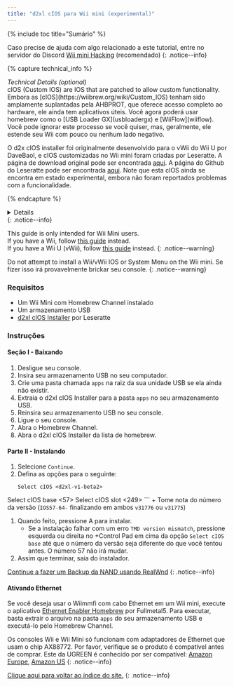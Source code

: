 ```yaml
---
title: "d2xl cIOS para Wii mini (experimental)"
---
```


{% include toc title="Sumário" %}

Caso precise de ajuda com algo relacionado a este tutorial, entre no servidor do Discord [Wii mini Hacking](https://discord.gg/6ryxnkS) (recomendado)
{: .notice--info}

{% capture technical_info %}
<summary><em>Technical Details (optional)</em></summary>
cIOS (Custom IOS) are IOS that are patched to allow custom functionality. Embora as [cIOS](https://wiibrew.org/wiki/Custom_IOS) tenham sido amplamente suplantadas pela AHBPROT, que oferece acesso completo ao hardware, ele ainda tem aplicativos úteis. Você agora poderá usar homebrew como o [USB Loader GX](usbloadergx) e [WiiFlow](wiiflow). Você pode ignorar este processo se você quiser, mas, geralmente, ele estende seu Wii com pouco ou nenhum lado negativo.

O d2x cIOS installer foi originalmente desenvolvido para o vWii do Wii U por DaveBaol, e cIOS customizadas no Wii mini foram criadas por Leseratte. A página de download original pode ser encontrada [aqui](https://wii.leseratte10.de/d2xl-cIOS/). A página do Github do Leseratte pode ser encontrada [aqui](https://github.com/Leseratte10/d2xl-cios). Note que esta cIOS ainda se encontra em estado experimental, embora não foram reportados problemas com a funcionalidade.

{% endcapture %}
<details>{{ technical_info | markdownify }}</details>
{: .notice--info}

This guide is only intended for Wii Mini users. <br/> If you have a Wii, follow [this guide](cios) instead. <br/> If you have a Wii U (vWii), follow [this guide](cios-vwii) instead.
{: .notice--warning}

Do not attempt to install a Wii/vWii IOS or System Menu on the Wii mini. Se fizer isso irá provavelmente brickar seu console.
{: .notice--warning}

### Requisitos

* Um Wii Mini com Homebrew Channel instalado
* Um armazenamento USB
* [d2xl cIOS Installer](/assets/files/d2xl_wii_mini_cIOS_installer_v1_beta2.zip) por Leseratte

### Instruções

#### Seção I - Baixando

1. Desligue seu console.
1. Insira seu armazenamento USB no seu computador.
1. Crie uma pasta chamada `apps` na raiz da sua unidade USB se ela ainda não existir.
1. Extraia o d2xl cIOS Installer para a pasta `apps` no seu armazenamento USB.
1. Reinsira seu armazenamento USB no seu console.
1. Ligue o seu console.
1. Abra o Homebrew Channel.
1. Abra o d2xl cIOS Installer da lista de homebrew.

#### Parte II - Instalando

1. Selecione `Continue`.
1. Defina as opções para o seguinte:
    ```
    Select cIOS <d2xl-v1-beta2>
Select cIOS base <57>
Select cIOS slot <249>
    ```
    + Tome nota do número da versão (`IOS57-64-` finalizando em ambos `v31776` ou `v31775`)
1. Quando feito, pressione A para instalar.
    + Se a instalação falhar com um erro `TMD version mismatch`, pressione esquerda ou direita no +Control Pad em cima da opção `Select cIOS base` até que o número da versão seja diferente do que você tentou antes. O número 57 não irá mudar.
1. Assim que terminar, saia do instalador.

[Continue a fazer um Backup da NAND usando RealWnd](wnd-mini)
{: .notice--info}

#### Ativando Ethernet

Se você deseja usar o Wiimmfi com cabo Ethernet em um Wii mini, execute o aplicativo [Ethernet Enabler Homebrew](/assets/files/Wii_Mini_Ethernet_Enable.zip) por Fullmetal5. Para executar, basta extrair o arquivo na pasta `apps` do seu armazenamento USB e executá-lo pelo Homebrew Channel.

Os consoles Wii e Wii Mini só funcionam com adaptadores de Ethernet que usam o chip AX88772. Por favor, verifique se o produto é compatível antes de comprar. Este da UGREEN é conhecido por ser compatível: [Amazon Europe](https://www.amazon.de/dp/B00MYT481C), [Amazon US](https://a.co/d/3OcSJDS)
{: .notice--info}

[Clique aqui para voltar ao índice do site.](site-navigation)
{: .notice--info}
